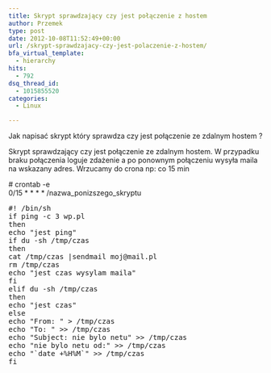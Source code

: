 ```yaml
---
title: Skrypt sprawdzający czy jest połączenie z hostem
author: Przemek
type: post
date: 2012-10-08T11:52:49+00:00
url: /skrypt-sprawdzajacy-czy-jest-polaczenie-z-hostem/
bfa_virtual_template:
  - hierarchy
hits:
  - 792
dsq_thread_id:
  - 1015855520
categories:
  - Linux

---
```

Jak napisać skrypt który sprawdza czy jest połączenie ze zdalnym hostem ?

<!--more-->

Skrypt sprawdzający czy jest połączenie ze zdalnym hostem. W przypadku braku połączenia loguje zdażenie a po ponownym połączeniu wysyła maila na wskazany adres. Wrzucamy do crona np: co 15 min

\# crontab -e  
0/15 \* \* \* \* /nazwa\_ponizszego\_skryptu

<pre class="lang:default highlight:0 decode:true">#! /bin/sh
if ping -c 3 wp.pl
then
echo "jest ping"
if du -sh /tmp/czas
then
cat /tmp/czas |sendmail moj@mail.pl
rm /tmp/czas
echo "jest czas wysylam maila"
fi
elif du -sh /tmp/czas
then
echo "jest czas"
else
echo "From: " > /tmp/czas
echo "To: " >> /tmp/czas
echo "Subject: nie bylo netu" >> /tmp/czas
echo "nie bylo netu od:" >> /tmp/czas
echo "`date +%H%M`" >> /tmp/czas
fi</pre>

&nbsp;